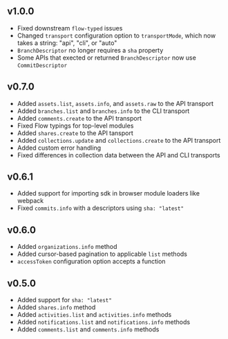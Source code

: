 ## v1.0.0
- Fixed downstream `flow-typed` issues
- Changed `transport` configuration option to `transportMode`, which now takes a string:  "api", "cli", or "auto"
- `BranchDescriptor` no longer requires a `sha` property
- Some APIs that exected or returned `BranchDescriptor` now use `CommitDescriptor`

## v0.7.0

- Added `assets.list`, `assets.info`, and `assets.raw` to the API transport
- Added `branches.list` and `branches.info` to the CLI transport
- Added `comments.create` to the API transport
- Fixed Flow typings for top-level modules
- Added `shares.create` to the API tansport
- Added `collections.update` and `collections.create` to the API transport
- Added custom error handling
- Fixed differences in collection data between the API and CLI transports

## v0.6.1

- Added support for importing sdk in browser module loaders like webpack
- Fixed `commits.info` with a descriptors using `sha: "latest"`

## v0.6.0

- Added `organizations.info` method
- Added cursor-based pagination to applicable `list` methods
- `accessToken` configuration option accepts a function

## v0.5.0

- Added support for `sha: "latest"`
- Added `shares.info` method
- Added `activities.list` and `activities.info` methods
- Added `notifications.list` and `notifications.info` methods
- Added `comments.list` and `comments.info` methods
